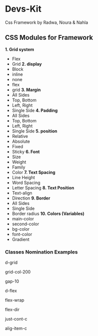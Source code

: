 # Devs-Kit
Css Framework by Radwa, Noura & Nahla

## CSS Modules for Framework
**1. Grid system**
  - Flex
  - Grid
**2. display**
  - Block
  - inline
  - none
  - flex
  - grid
**3. Margin**
  - All Sides
  - Top, Bottom
  - Left, Right
  - Single Side
**4. Padding**
  - All Sides
  - Top, Bottom
  - Left, Right
  - Single Side
**5. position**
  - Relative
  - Absolute
  - Fixed
  - Sticky
**6. Font**
  - Size 
  - Weight
  - Family
  - Color
**7. Text Spacing**
  - Line Height
  - Word Spacing
  - Letter Spacing
**8. Text Position**
  - Text-align
  - Direction
**9. Border**
  - All Sides
  - Single Side
  - Border radius
**10. Colors (Variables)**
  - main-color
  - second-color
  - bg-color
  - font-color
  - Gradient

### Classes Nomination Examples
 d-grid
 
 grid-col-200
 
 gap-10
 
 d-flex
 
 flex-wrap 
 
 flex-dir
 
 just-cont-c
 
 alig-item-c
 
 
